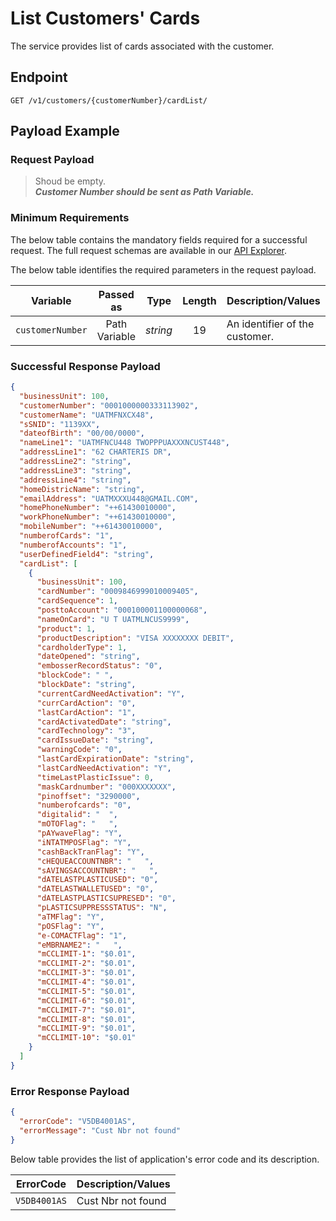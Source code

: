 # List Customers' Cards

 The service provides list of cards associated with the customer.

## Endpoint

`GET /v1/customers/{customerNumber}/cardList/`

## Payload Example

### Request Payload

>Shoud be empty.  
***Customer Number should be sent as Path Variable.***  

### Minimum Requirements

The below table contains the mandatory fields required for a successful request. The full request schemas are available in our [API Explorer](../api/?type=get&path=/v1/customers/{customerNumber}/cardList).

The below table identifies the required parameters in the request payload.

| Variable | Passed as | Type | Length | Description/Values |
| -------- | :-------: | :--: | :------------: | ------------------ |
| `customerNumber` | Path Variable | *string* | 19 | An identifier of the customer. |

### Successful Response Payload

```json
{
  "businessUnit": 100,
  "customerNumber": "0001000000333113902",
  "customerName": "UATMFNXCX48",
  "sSNID": "1139XX",
  "dateofBirth": "00/00/0000",
  "nameLine1": "UATMFNCU448 TWOPPPUAXXXNCUST448",
  "addressLine1": "62 CHARTERIS DR",
  "addressLine2": "string",
  "addressLine3": "string",
  "addressLine4": "string",
  "homeDistricName": "string",
  "emailAddress": "UATMXXXU448@GMAIL.COM",
  "homePhoneNumber": "++61430010000",
  "workPhoneNumber": "++61430010000",
  "mobileNumber": "++61430010000",
  "numberofCards": "1",
  "numberofAccounts": "1",
  "userDefinedField4": "string",
  "cardList": [
    {
      "businessUnit": 100,
      "cardNumber": "0009846999010009405",
      "cardSequence": 1,
      "posttoAccount": "000100001100000068",
      "nameOnCard": "U T UATMLNCUS9999",
      "product": 1,
      "productDescription": "VISA XXXXXXXX DEBIT",
      "cardholderType": 1,
      "dateOpened": "string",
      "embosserRecordStatus": "0",
      "blockCode": " ",
      "blockDate": "string",
      "currentCardNeedActivation": "Y",
      "currCardAction": "0",
      "lastCardAction": "1",
      "cardActivatedDate": "string",
      "cardTechnology": "3",
      "cardIssueDate": "string",
      "warningCode": "0",
      "lastCardExpirationDate": "string",
      "lastCardNeedActivation": "Y",
      "timeLastPlasticIssue": 0,
      "maskCardnumber": "000XXXXXXX",
      "pinoffset": "3290000",
      "numberofcards": "0",
      "digitalid": "  ",
      "mOTOFlag": "   ",
      "pAYwaveFlag": "Y",
      "iNTATMPOSFlag": "Y",
      "cashBackTranFlag": "Y",
      "cHEQUEACCOUNTNBR": "   ",
      "sAVINGSACCOUNTNBR": "   ",
      "dATELASTPLASTICUSED": "0",
      "dATELASTWALLETUSED": "0",
      "dATELASTPLASTICSUPRESED": "0",
      "pLASTICSUPPRESSSTATUS": "N",
      "aTMFlag": "Y",
      "pOSFlag": "Y",
      "e-COMACTFlag": "1",
      "eMBRNAME2": "   ",
      "mCCLIMIT-1": "$0.01",
      "mCCLIMIT-2": "$0.01",
      "mCCLIMIT-3": "$0.01",
      "mCCLIMIT-4": "$0.01",
      "mCCLIMIT-5": "$0.01",
      "mCCLIMIT-6": "$0.01",
      "mCCLIMIT-7": "$0.01",
      "mCCLIMIT-8": "$0.01",
      "mCCLIMIT-9": "$0.01",
      "mCCLIMIT-10": "$0.01"
    }
  ]
}

```

### Error Response Payload

```json
{
  "errorCode": "V5DB4001AS",
  "errorMessage": "Cust Nbr not found"  
}
```

Below table provides the list of application's error code and its description.

| ErrorCode |  Description/Values |
| --------  | ------------------ |
| `V5DB4001AS` |Cust Nbr not found|
